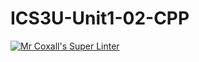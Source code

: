 # ICS3U-Unit1-02-CPP

[![Mr Coxall's Super Linter](https://github.com/maliksalem1/ICS3U-Unit1-02-CPP/workflows/Mr%20Coxall's%20Super%20Linter/badge.svg)](https://github.com/maliksalem1/ICS3U-Unit1-02-CPP/actions/)
